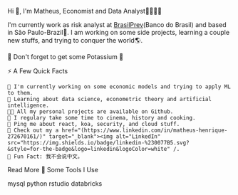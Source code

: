 Hi 👋, I'm Matheus, Economist and Data Analyst🤖🧙🏿‍♂️

I'm currently work as risk analyst at [BrasilPrev](https://www1.brasilprev.com.br/home)(Banco do Brasil) and based in São Paulo-Brazil📍. I am working on some side projects, learning a couple new stuffs, and trying to conquer the world🌎.

🍌 Don't forget to get some Potassium 🍌

⚡️ A Few Quick Facts

    🔭 I'm currently working on some economic models and trying to apply ML to them.
    🧐 Learning about data science, econometric theory and artificial intelligence.
    👨‍💻 All my personal projects are available on Github.
    📝 I regulary take some time to cinema, history and cooking.
    💬 Ping me about react, koa, security, and cloud stuff.
    📙 Check out my a href="(https://www.linkedin.com/in/matheus-henrique-272670161/)" target="_blank"><img alt="LinkedIn" src="https://img.shields.io/badge/linkedin-%230077B5.svg?    &style=for-the-badge&logo=linkedin&logoColor=white" /.
    🎉 Fun Fact: 我不会说中文。

Read More
🚀 Some Tools I Use

mysql python rstudio databricks

